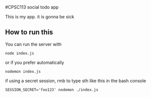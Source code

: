 #CPSC113 social todo app

This is my app. it is gonna be sick

## How to run this

You can run the server with
    
    node index.js

or if you prefer automatically

    nodemon index.js
    
    
if using a secret session, rmb to type sth like this in the bash console

    SESSION_SECRET='foo123' nodemon ./index.js
